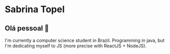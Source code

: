 # Sabrina Topel

## Olá pessoal 👋

I'm currently a computer science student in Brazil. Programming in java, but I'm dedicating myself to JS (more precise with ReactJS + NodeJS).
